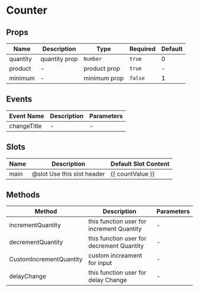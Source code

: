 # Counter

## Props

<!-- @vuese:Counter:props:start -->
|Name|Description|Type|Required|Default|
|---|---|---|---|---|
|quantity|quantity prop|`Number`|`true`|0|
|product|-|product prop|`true`|-|
|minimum|-|minimum prop|`false`|1|

<!-- @vuese:Counter:props:end -->


## Events

<!-- @vuese:Counter:events:start -->
|Event Name|Description|Parameters|
|---|---|---|
|changeTitle|-|-|

<!-- @vuese:Counter:events:end -->


## Slots

<!-- @vuese:Counter:slots:start -->
|Name|Description|Default Slot Content|
|---|---|---|
|main|@slot Use this slot header|<span class="product-counter-number"> {{ countValue }}</span>|

<!-- @vuese:Counter:slots:end -->


## Methods

<!-- @vuese:Counter:methods:start -->
|Method|Description|Parameters|
|---|---|---|
|incrementQuantity|this function user for increment Quantity|-|
|decrementQuantity|this function user for decrement Quantity|-|
|CustomIncrementQuantity|custom increament for input|-|
|delayChange|this function user for delay Change|-|

<!-- @vuese:Counter:methods:end -->


